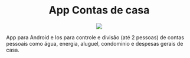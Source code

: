  <h1 align="center"> App Contas de casa </h1>
 
 <p align="center">
<img src="https://user-images.githubusercontent.com/115194365/201988258-1c86e314-28ef-4889-9253-df1b8a752e4f.png"/>
</p>
 
 App para Android e Ios para controle e divisão (até 2 pessoas) de contas pessoais como
 água, energia, aluguel, condominio e despesas gerais de casa.
